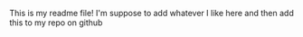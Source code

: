 This is my readme file!
I'm suppose to add whatever I like here and then add this to my repo on github
